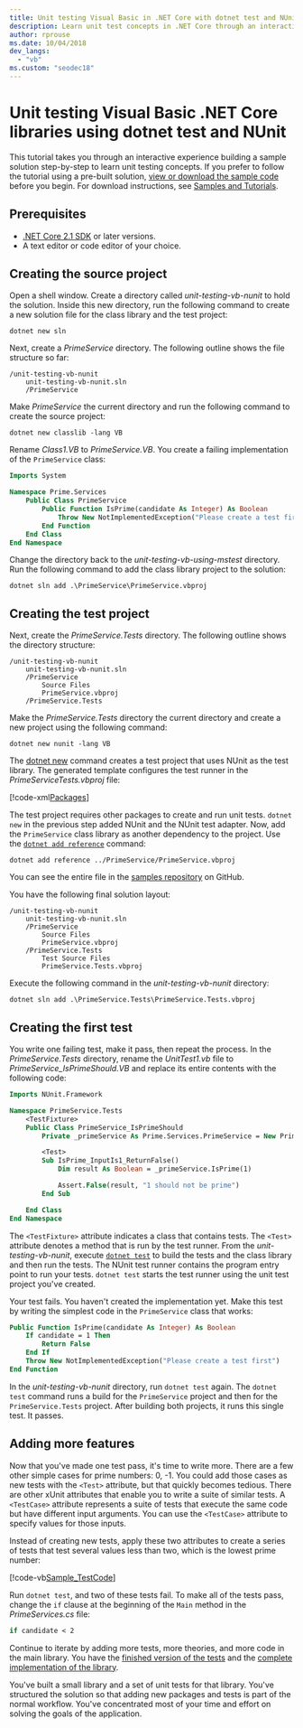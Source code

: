 ```yaml
---
title: Unit testing Visual Basic in .NET Core with dotnet test and NUnit
description: Learn unit test concepts in .NET Core through an interactive experience building a sample Visual Basic solution step-by-step using NUnit.
author: rprouse
ms.date: 10/04/2018
dev_langs: 
  - "vb"
ms.custom: "seodec18"
---
```

# Unit testing Visual Basic .NET Core libraries using dotnet test and NUnit

This tutorial takes you through an interactive experience building a sample solution step-by-step to learn unit testing concepts. If you prefer to follow the tutorial using a pre-built solution, [view or download the sample code](https://github.com/dotnet/samples/tree/master/core/getting-started/unit-testing-vb-nunit/) before you begin. For download instructions, see [Samples and Tutorials](../../samples-and-tutorials/index.md#viewing-and-downloading-samples).

## Prerequisites

- [.NET Core 2.1 SDK](https://www.microsoft.com/net/download) or later versions.
- A text editor or code editor of your choice.

## Creating the source project

Open a shell window. Create a directory called *unit-testing-vb-nunit* to hold the solution. Inside this new directory, run the following command to create a new solution file for the class library and the test project:

```console
dotnet new sln
```

Next, create a *PrimeService* directory. The following outline shows the file structure so far:

```
/unit-testing-vb-nunit
    unit-testing-vb-nunit.sln
    /PrimeService
```

Make *PrimeService* the current directory and run the following command to create the source project:

```console
dotnet new classlib -lang VB
```

Rename *Class1.VB* to *PrimeService.VB*. You create a failing implementation of the `PrimeService` class:

```vb
Imports System

Namespace Prime.Services
    Public Class PrimeService
        Public Function IsPrime(candidate As Integer) As Boolean
            Throw New NotImplementedException("Please create a test first")
        End Function
    End Class
End Namespace
```

Change the directory back to the *unit-testing-vb-using-mstest* directory. Run the following command to add the class library project to the solution:

```console
dotnet sln add .\PrimeService\PrimeService.vbproj
```

## Creating the test project

Next, create the *PrimeService.Tests* directory. The following outline shows the directory structure:

```
/unit-testing-vb-nunit
    unit-testing-vb-nunit.sln
    /PrimeService
        Source Files
        PrimeService.vbproj
    /PrimeService.Tests
```

Make the *PrimeService.Tests* directory the current directory and create a new project using the following command:

```console
dotnet new nunit -lang VB
```

The [dotnet new](../tools/dotnet-new.md) command creates a test project that uses NUnit as the test library. The generated template configures the test runner in the *PrimeServiceTests.vbproj* file:

[!code-xml[Packages](~/samples/core/getting-started/unit-testing-vb-nunit/PrimeService.Tests/PrimeService.Tests.vbproj#Packages)]

The test project requires other packages to create and run unit tests. `dotnet new` in the previous step added NUnit and the NUnit test adapter. Now, add the `PrimeService` class library as another dependency to the project. Use the [`dotnet add reference`](../tools/dotnet-add-reference.md) command:

```console
dotnet add reference ../PrimeService/PrimeService.vbproj
```

You can see the entire file in the [samples repository](https://github.com/dotnet/samples/blob/master/core/getting-started/unit-testing-vb-nunit/PrimeService.Tests/PrimeService.Tests.vbproj) on GitHub.

You have the following final solution layout:

```
/unit-testing-vb-nunit
    unit-testing-vb-nunit.sln
    /PrimeService
        Source Files
        PrimeService.vbproj
    /PrimeService.Tests
        Test Source Files
        PrimeService.Tests.vbproj
```

Execute the following command in the *unit-testing-vb-nunit* directory:

```console
dotnet sln add .\PrimeService.Tests\PrimeService.Tests.vbproj
```

## Creating the first test

You write one failing test, make it pass, then repeat the process. In the *PrimeService.Tests* directory, rename the *UnitTest1.vb* file to *PrimeService_IsPrimeShould.VB* and replace its entire contents with the following code:

```vb
Imports NUnit.Framework

Namespace PrimeService.Tests
    <TestFixture>
    Public Class PrimeService_IsPrimeShould
        Private _primeService As Prime.Services.PrimeService = New Prime.Services.PrimeService()

        <Test>
        Sub IsPrime_InputIs1_ReturnFalse()
            Dim result As Boolean = _primeService.IsPrime(1)

            Assert.False(result, "1 should not be prime")
        End Sub

    End Class
End Namespace
```

The `<TestFixture>` attribute indicates a class that contains tests. The `<Test>` attribute denotes a method that is run by the test runner. From the *unit-testing-vb-nunit*, execute [`dotnet test`](../tools/dotnet-test.md) to build the tests and the class library and then run the tests. The NUnit test runner contains the program entry point to run your tests. `dotnet test` starts the test runner using the unit test project you've created.

Your test fails. You haven't created the implementation yet. Make this test by writing the simplest code in the `PrimeService` class that works:

```vb
Public Function IsPrime(candidate As Integer) As Boolean
    If candidate = 1 Then
        Return False
    End If
    Throw New NotImplementedException("Please create a test first")
End Function
```

In the *unit-testing-vb-nunit* directory, run `dotnet test` again. The `dotnet test` command runs a build for the `PrimeService` project and then for the `PrimeService.Tests` project. After building both projects, it runs this single test. It passes.

## Adding more features

Now that you've made one test pass, it's time to write more. There are a few other simple cases for prime numbers: 0, -1. You could add those cases as new tests with the `<Test>` attribute, but that quickly becomes tedious. There are other xUnit attributes that enable you to write a suite of similar tests.  A `<TestCase>` attribute represents a suite of tests that execute the same code but have different input arguments. You can use the `<TestCase>` attribute to specify values for those inputs.

Instead of creating new tests, apply these two attributes to create a series of tests that test several values less than two, which is the lowest prime number:

[!code-vb[Sample_TestCode](../../../samples/core/getting-started/unit-testing-vb-nunit/PrimeService.Tests/PrimeService_IsPrimeShould.vb?name=Sample_TestCode)]

Run `dotnet test`, and two of these tests fail. To make all of the tests pass, change the `if` clause at the beginning of the `Main` method in the *PrimeServices.cs* file:

```vb
if candidate < 2
```

Continue to iterate by adding more tests, more theories, and more code in the main library. You have the [finished version of the tests](https://github.com/dotnet/samples/blob/master/core/getting-started/unit-testing-vb-nunit/PrimeService.Tests/PrimeService_IsPrimeShould.vb) and the [complete implementation of the library](https://github.com/dotnet/samples/blob/master/core/getting-started/unit-testing-vb-nunit/PrimeService/PrimeService.vb).

You've built a small library and a set of unit tests for that library. You've structured the solution so that adding new packages and tests is part of the normal workflow. You've concentrated most of your time and effort on solving the goals of the application.
